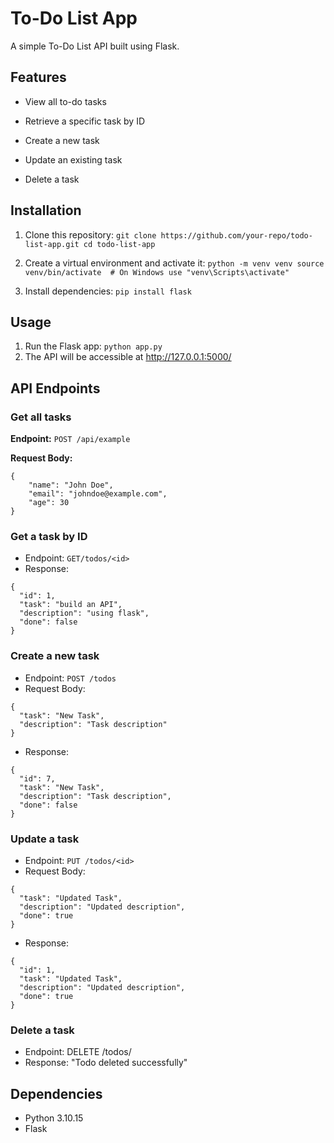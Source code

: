 # To-Do List App
A simple To-Do List API built using Flask.

## Features

* View all to-do tasks

* Retrieve a specific task by ID

* Create a new task

* Update an existing task

* Delete a task

## Installation 

1. Clone this repository:
`git clone https://github.com/your-repo/todo-list-app.git
cd todo-list-app`

2. Create a virtual environment and activate it:
`python -m venv venv
source venv/bin/activate  # On Windows use "venv\Scripts\activate"`

3. Install dependencies:
`pip install flask`

## Usage
1. Run the Flask app:
`python app.py`
3. The API will be accessible at http://127.0.0.1:5000/

## API Endpoints
### Get all tasks

**Endpoint:** `POST /api/example`

**Request Body:**
```
{
    "name": "John Doe",
    "email": "johndoe@example.com",
    "age": 30
}
```

### Get a task by ID

* Endpoint: `GET/todos/<id>`
* Response:
```
{
  "id": 1,
  "task": "build an API",
  "description": "using flask",
  "done": false
}
```

### Create a new task

* Endpoint: `POST /todos`
* Request Body:
```
{
  "task": "New Task",
  "description": "Task description"
}
```

* Response:
```
{
  "id": 7,
  "task": "New Task",
  "description": "Task description",
  "done": false
}
```

### Update a task

* Endpoint: `PUT /todos/<id>`
* Request Body:
```
{
  "task": "Updated Task",
  "description": "Updated description",
  "done": true
}
```

* Response:
```
{
  "id": 1,
  "task": "Updated Task",
  "description": "Updated description",
  "done": true
}
```

### Delete a task

* Endpoint: DELETE /todos/<id>
* Response: "Todo deleted successfully"


## Dependencies

* Python 3.10.15
* Flask
